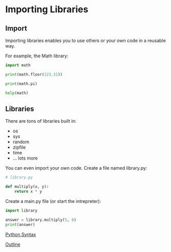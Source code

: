 Importing Libraries
===================

Import
--------------

Importing libraries enables you to use others or your own code in
a reusable way.

For example, the Math library:

```python
import math

print(math.floor(123.31))

print(math.pi)

help(math)
```

Libraries
---------

There are tons of libraries built in:

* os
* sys
* random
* zipfile
* time
* ... lots more

You can even import your own code. Create a file named library.py:

```python
# library.py

def multiply(x, y):
    return x * y
```

Create a main.py file (or start the intrepreter):

```python
import library

answer = library.multiply(5, 6)
print(answer)
```

[Python Syntax](readme.md)

[Outline](../outline.md)

